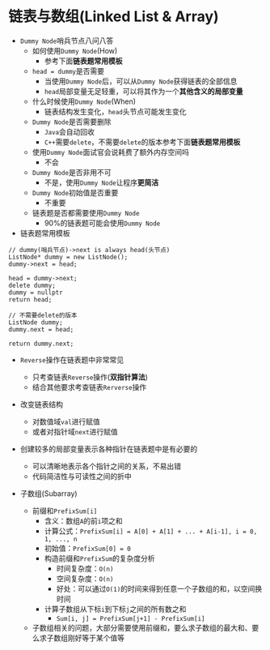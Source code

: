 # 链表与数组(Linked List & Array)

* `Dummy Node`哨兵节点八问八答
  * 如何使用`Dummy Node`(How)
    * 参考下面**链表题常用模板**
  * `head = dummy`是否需要
    * 当使用`Dummy Node`后，可以从`Dummy Node`获得链表的全部信息
    * `head`局部变量无足轻重，可以将其作为一个**其他含义的局部变量**
  * 什么时候使用`Dummy Node`(When)
    * 链表结构发生变化，`head`头节点可能发生变化
  * `Dummy Node`是否需要删除
    * `Java`会自动回收
    * `C++`需要`delete`，不需要`delete`的版本参考下面**链表题常用模板**
  * 使用`Dummy Node`面试官会说耗费了额外内存空间吗
    * 不会
  * `Dummy Node`是否非用不可
    * 不是，使用`Dummy Node`让程序**更简洁**
  * `Dummy Node`初始值是否重要
    * 不重要
  * 链表题是否都需要使用`Dummy Node`
    * 90%的链表题可能会使用`Dummy Node`
* 链表题常用模板
```
// dummy(哨兵节点)->next is always head(头节点)
ListNode* dummy = new ListNode();
dummy->next = head;

head = dummy->next;
delete dummy;
dummy = nullptr
return head;

// 不需要delete的版本
ListNode dummy;
dummy.next = head;

return dummy.next;
```
* `Reverse`操作在链表题中非常常见
  * 只考查链表`Reverse`操作(**双指针算法**)
  * 结合其他要求考查链表`Rerverse`操作
* 改变链表结构
  * 对数值域`val`进行赋值
  * 或者对指针域`next`进行赋值
* 创建较多的局部变量表示各种指针在链表题中是有必要的
  * 可以清晰地表示各个指针之间的关系，不易出错
  * 代码简洁性与可读性之间的折中

* 子数组(Subarray)
  * 前缀和`PrefixSum[i]`
    * 含义：数组`A`的前`i`项之和
    * 计算公式：`PrefixSum[i] = A[0] + A[1] + ... + A[i-1], i = 0, 1, ..., n`
    * 初始值：`PrefixSum[0] = 0`
    * 构造前缀和`PrefixSum`的复杂度分析
      * 时间复杂度：`O(n)`
      * 空间复杂度：`O(n)`
      * 好处：可以通过`O(1)`的时间来得到任意一个子数组的和，以空间换时间
    * 计算子数组从下标`i`到下标`j`之间的所有数之和
      * `Sum[i, j] = PrefixSum[j+1] - PrefixSum[i]`
  * 子数组相关的问题，大部分需要使用前缀和，要么求子数组的最大和、要么求子数组刚好等于某个值等
